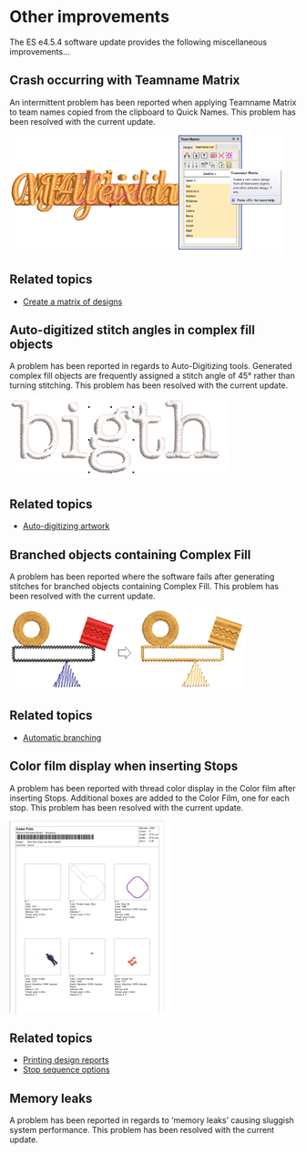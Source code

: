 # Other improvements

The ES e4.5.4 software update provides the following miscellaneous improvements…

## Crash occurring with Teamname Matrix

An intermittent problem has been reported when applying Teamname Matrix to team names copied from the clipboard to Quick Names. This problem has been resolved with the current update.

![TeamNameMatrix.png](assets/TeamNameMatrix.png)

## Related topics

- [Create a matrix of designs](../../Lettering/lettering_names/Create_a_matrix_of_designs)

## Auto-digitized stitch angles in complex fill objects

A problem has been reported in regards to Auto-Digitizing tools. Generated complex fill objects are frequently assigned a stitch angle of 45° rather than turning stitching. This problem has been resolved with the current update.

![AutoDigitizeStitchAngle.png](assets/AutoDigitizeStitchAngle.png)

## Related topics

- [Auto-digitizing artwork](../../Automatic/automatic/Auto-digitizing_artwork)

## Branched objects containing Complex Fill

A problem has been reported where the software fails after generating stitches for branched objects containing Complex Fill. This problem has been resolved with the current update.

![rn_-_update-400006.png](assets/rn_-_update-400006.png)

## Related topics

- [Automatic branching](../../Quality/connectors/Automatic_branching)

## Color film display when inserting Stops

A problem has been reported with thread color display in the Color film after inserting Stops. Additional boxes are added to the Color Film, one for each stop. This problem has been resolved with the current update.

![ColorFilmInsertedStops.png](assets/ColorFilmInsertedStops.png)

## Related topics

- [Printing design reports](../../Production/reports/Printing_design_reports)
- [Stop sequence options](../../Production/reports/Stop_sequence_options)

## Memory leaks

A problem has been reported in regards to ‘memory leaks’ causing sluggish system performance. This problem has been resolved with the current update.
